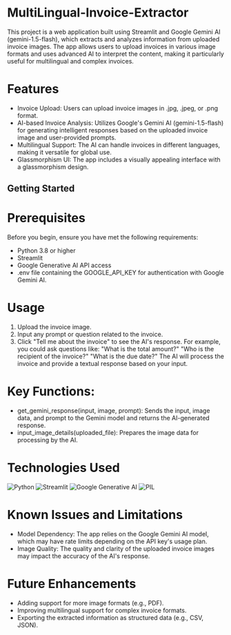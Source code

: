 # MultiLingual-Invoice-Extractor
This project is a web application built using Streamlit and Google Gemini AI (gemini-1.5-flash), which extracts and analyzes information from uploaded invoice images. The app allows users to upload invoices in various image formats and uses advanced AI to interpret the content, making it particularly useful for multilingual and complex invoices.

# Features 
 - Invoice Upload: Users can upload invoice images in .jpg, .jpeg, or .png format.
 - AI-based Invoice Analysis: Utilizes Google's Gemini AI (gemini-1.5-flash) for 
  generating intelligent responses based on the uploaded invoice image and user-provided prompts.
 - Multilingual Support: The AI can handle invoices in different languages, making it 
  versatile for global use.
 - Glassmorphism UI: The app includes a visually appealing interface with a glassmorphism 
  design.

## Getting Started

# Prerequisites
Before you begin, ensure you have met the following requirements:
 - Python 3.8 or higher
 - Streamlit
 - Google Generative AI API access
 - .env file containing the GOOGLE_API_KEY for authentication with Google Gemini AI.

# Usage
1. Upload the invoice image.
2. Input any prompt or question related to the invoice.
3. Click "Tell me about the invoice" to see the AI's response.
For example, you could ask questions like:
 "What is the total amount?"
 "Who is the recipient of the invoice?"
 "What is the due date?"
The AI will process the invoice and provide a textual response based on your input.

# Key Functions:
- get_gemini_response(input, image, prompt): Sends the input, image data, and prompt to the Gemini model and returns the AI-generated response.
- input_image_details(uploaded_file): Prepares the image data for processing by the AI.

# Technologies Used
![Python](https://img.shields.io/badge/-Python-3776AB?logo=python&logoColor=white&style=flat)
![Streamlit](https://img.shields.io/badge/-Streamlit-FF4B4B?logo=streamlit&logoColor=white&style=flat)
![Google Generative AI](https://img.shields.io/badge/-Google%20Generative%20AI-4285F4?logo=google&logoColor=white&style=flat)
![PIL](https://img.shields.io/badge/-PIL-3776AB?logo=python&logoColor=white&style=flat)

# Known Issues and Limitations
- Model Dependency: The app relies on the Google Gemini AI model, which may have rate limits depending on the API key's usage plan.
- Image Quality: The quality and clarity of the uploaded invoice images may impact the accuracy of the AI's response.

# Future Enhancements
- Adding support for more image formats (e.g., PDF).
- Improving multilingual support for complex invoice formats.
- Exporting the extracted information as structured data (e.g., CSV, JSON).







